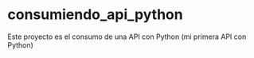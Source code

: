 # consumiendo_api_python
Este proyecto es el consumo de una API con Python (mi primera API con Python)
